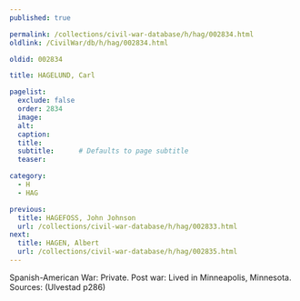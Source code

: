 ```yaml
---
published: true

permalink: /collections/civil-war-database/h/hag/002834.html
oldlink: /CivilWar/db/h/hag/002834.html

oldid: 002834

title: HAGELUND, Carl

pagelist:
  exclude: false
  order: 2834
  image: 
  alt:
  caption:
  title:
  subtitle:      # Defaults to page subtitle
  teaser:

category: 
  - H 
  - HAG

previous:
  title: HAGEFOSS, John Johnson
  url: /collections/civil-war-database/h/hag/002833.html  
next:
  title: HAGEN, Albert
  url: /collections/civil-war-database/h/hag/002835.html   
---
```

Spanish-American War: Private. Post war: Lived in Minneapolis, Minnesota. Sources: (Ulvestad p286)